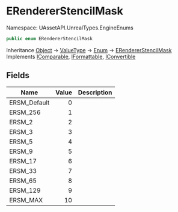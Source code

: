# ERendererStencilMask

Namespace: UAssetAPI.UnrealTypes.EngineEnums

```csharp
public enum ERendererStencilMask
```

Inheritance [Object](https://docs.microsoft.com/en-us/dotnet/api/system.object) → [ValueType](https://docs.microsoft.com/en-us/dotnet/api/system.valuetype) → [Enum](https://docs.microsoft.com/en-us/dotnet/api/system.enum) → [ERendererStencilMask](./uassetapi.unrealtypes.engineenums.erendererstencilmask.md)<br>
Implements [IComparable](https://docs.microsoft.com/en-us/dotnet/api/system.icomparable), [IFormattable](https://docs.microsoft.com/en-us/dotnet/api/system.iformattable), [IConvertible](https://docs.microsoft.com/en-us/dotnet/api/system.iconvertible)

## Fields

| Name | Value | Description |
| --- | --: | --- |
| ERSM_Default | 0 |  |
| ERSM_256 | 1 |  |
| ERSM_2 | 2 |  |
| ERSM_3 | 3 |  |
| ERSM_5 | 4 |  |
| ERSM_9 | 5 |  |
| ERSM_17 | 6 |  |
| ERSM_33 | 7 |  |
| ERSM_65 | 8 |  |
| ERSM_129 | 9 |  |
| ERSM_MAX | 10 |  |
